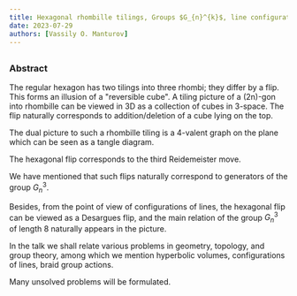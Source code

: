 ```yaml
---
title: Hexagonal rhombille tilings, Groups $G_{n}^{k}$, line configurations, and Desargues flips
date: 2023-07-29
authors: [Vassily O. Manturov]
---
```


## 

### Abstract

The regular hexagon has two tilings into three rhombi; they differ by a flip. This forms an illusion of a "reversible cube". A tiling picture of a (2n)-gon into rhombille can be viewed in 3D as a collection of cubes in 3-space.
The flip naturally corresponds to addition/deletion of a cube lying on the top.

The dual picture to such a rhombille tiling is a 4-valent graph on the plane which can be seen as a tangle diagram.

The hexagonal flip corresponds to the third Reidemeister move.

We have mentioned that such flips naturally correspond to generators of the group $G_{n}^{3}$.

Besides, from the point of view of configurations of lines, the hexagonal flip can be viewed as a Desargues flip, and the main relation of the group $G_{n}^{3}$ of length 8 naturally appears in the picture.

In the talk we shall relate various problems in geometry, topology, and group theory, among which we mention hyperbolic volumes, configurations of lines, braid group actions.

Many unsolved problems will be formulated.

  
 

 





